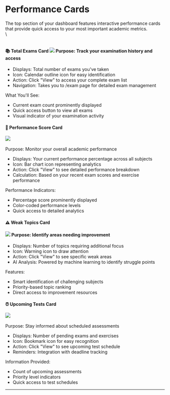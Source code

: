 # Performance Cards

The top section of your dashboard features interactive performance cards that provide quick access to your most important academic metrics.\
\


<figure><img src="../../.gitbook/assets/Screenshot 2025-08-21 at 6.42.16 PM.png" alt=""><figcaption></figcaption></figure>

#### 📚 Total Exams Card ![](<../../.gitbook/assets/Screenshot 2025-08-21 at 6.43.34 PM (1).png>) Purpose: Track your examination history and access

* Displays: Total number of exams you've taken
* Icon: Calendar outline icon for easy identification
* Action: Click "View" to access your complete exam list
* Navigation: Takes you to /exam page for detailed exam management

What You'll See:

* Current exam count prominently displayed
* Quick access button to view all exams
* Visual indicator of your examination activity

#### 🎯 Performance Score Card

![](<../../.gitbook/assets/Screenshot 2025-08-21 at 6.45.09 PM.png>)\
\
Purpose: Monitor your overall academic performance

* Displays: Your current performance percentage across all subjects
* Icon: Bar chart icon representing analytics
* Action: Click "View" to see detailed performance breakdown
* Calculation: Based on your recent exam scores and exercise performance

Performance Indicators:

* Percentage score prominently displayed
* Color-coded performance levels
* Quick access to detailed analytics

#### ⚠️ Weak Topics Card

#### ![](<../../.gitbook/assets/Screenshot 2025-08-21 at 6.45.53 PM.png>)  Purpose: Identify areas needing improvement

* Displays: Number of topics requiring additional focus
* Icon: Warning icon to draw attention
* Action: Click "View" to see specific weak areas
* AI Analysis: Powered by machine learning to identify struggle points

Features:

* Smart identification of challenging subjects
* Priority-based topic ranking
* Direct access to improvement resources

#### ⏰ Upcoming Tests Card

![](<../../.gitbook/assets/Screenshot 2025-08-21 at 6.46.34 PM.png>)\
\
Purpose: Stay informed about scheduled assessments

* Displays: Number of pending exams and exercises
* Icon: Bookmark icon for easy recognition
* Action: Click "View" to see upcoming test schedule
* Reminders: Integration with deadline tracking

Information Provided:

* Count of upcoming assessments
* Priority level indicators
* Quick access to test schedules

***



